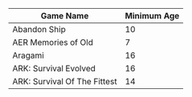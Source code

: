|Game Name|Minimum Age|
|-|-|
|Abandon Ship|10|
|AER Memories of Old|7|
|Aragami|16|
|ARK: Survival Evolved |16|
|ARK: Survival Of The Fittest |14|